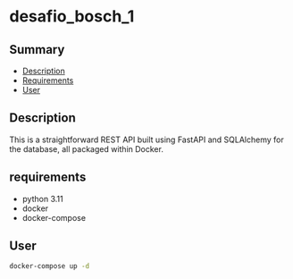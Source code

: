 # desafio_bosch_1

## Summary
- [Description](#description)
- [Requirements](#Requirements)
- [User](#User)

## Description
This is a straightforward REST API built using FastAPI and SQLAlchemy for the database, all packaged within Docker.

## requirements
- python 3.11
- docker
- docker-compose

## User
```bash
docker-compose up -d
```
